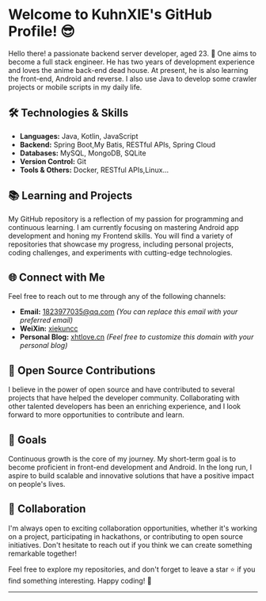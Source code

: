 # Welcome to KuhnXIE's GitHub Profile! 😎

Hello there!  a passionate backend server developer, aged 23. 👻 One aims to become a full stack engineer. He has two years of development experience and loves the anime back-end dead house. At present, he is also learning the front-end, Android and reverse. I also use Java to develop some crawler projects or mobile scripts in my daily life.

## 🛠️ Technologies & Skills

- **Languages:** Java, Kotlin, JavaScript
- **Backend:** Spring Boot,My Batis, RESTful APIs, Spring Cloud
- **Databases:** MySQL, MongoDB, SQLite
- **Version Control:** Git
- **Tools & Others:** Docker, RESTful APIs,Linux...

## 📚 Learning and Projects

My GitHub repository is a reflection of my passion for programming and continuous learning. I am currently focusing on mastering Android app development and honing my Frontend skills. You will find a variety of repositories that showcase my progress, including personal projects, coding challenges, and experiments with cutting-edge technologies.

## 🌐 Connect with Me

Feel free to reach out to me through any of the following channels:

- **Email:** [1823977035@qq.com](mailto:1823977035@qq.com) *(You can replace this email with your preferred email)*
- **WeiXin:** [xiekuncc](#)
- **Personal Blog:** [xhtlove.cn](https://xhtlove.cn) *(Feel free to customize this domain with your personal blog)*

## 🚀 Open Source Contributions

I believe in the power of open source and have contributed to several projects that have helped the developer community. Collaborating with other talented developers has been an enriching experience, and I look forward to more opportunities to contribute and learn.

## 🌱 Goals

Continuous growth is the core of my journey. My short-term goal is to become proficient in front-end development and Android. In the long run, I aspire to build scalable and innovative solutions that have a positive impact on people's lives.


## 🤝 Collaboration

I'm always open to exciting collaboration opportunities, whether it's working on a project, participating in hackathons, or contributing to open source initiatives. Don't hesitate to reach out if you think we can create something remarkable together!

Feel free to explore my repositories, and don't forget to leave a star ⭐ if you find something interesting. Happy coding! 🚀

---

